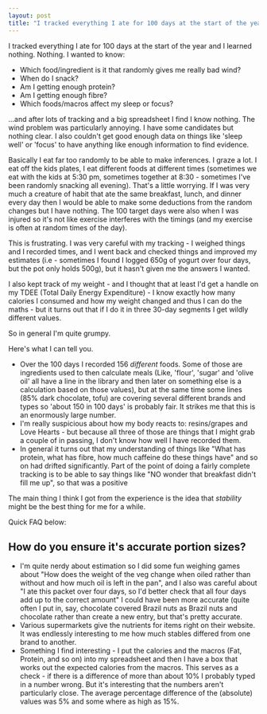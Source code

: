 ```yaml
---
layout: post
title: "I tracked everything I ate for 100 days at the start of the year and I learned nothing."
---
```


I tracked everything I ate for 100 days at the start of the year and I learned nothing. Nothing.  I wanted to know: 

* Which food/ingredient is it that randomly gives me really bad wind? 
* When do I snack? 
* Am I getting enough protein? 
* Am I getting enough fibre? 
* Which foods/macros affect my sleep or focus? 

...and after lots of tracking and a big spreadsheet I find I know nothing.  The wind problem was particularly annoying.  I have some candidates but nothing clear. I also couldn't get good enough data on things like 'sleep well' or 'focus' to have anything like enough information to find evidence.   


Basically I eat far too randomly to be able to make inferences. I graze a lot. I eat off the kids plates, I eat different foods at different times (sometimes we eat with the kids at 5:30 pm, sometimes together at 8:30 - sometimes I've been randomly snacking all evening).  That's a little worrying. If I was very much a creature of habit that ate the same breakfast, lunch, and dinner every day then I would be able to make some deductions from the random changes but I have nothing.  The 100 target days were also when I was injured so it's not like exercise interferes with the timings (and my exercise is often at random times of the day). 

This is frustrating. I was very careful with my tracking - I weighed things and I recorded times, and I went back and checked things and improved my estimates (i.e - sometimes I found I logged 650g of yogurt over four days, but the pot only holds 500g), but it hasn't given me the answers I wanted. 

I also kept track of my weight - and I thought that at least I'd get a handle on my TDEE (Total Daily Energy Expenditure) - I know exactly how many calories I consumed and how my weight changed and thus I can do the maths - but it turns out that if I do it in three 30-day segments I get wildly different values. 

So in general I'm quite grumpy.

Here's what I can tell you. 

* Over the 100 days I recorded 156 _different_ foods. Some of those are ingredients used to then calculate meals (Like, 'flour', 'sugar' and 'olive oil' all have a line in the library and then later on something else is a calculation based on those values), but at the same time some lines (85% dark chocolate, tofu) are covering several different brands and types so 'about 150 in 100 days' is probably fair. It strikes me that this is an enormously large number. 
* I'm really suspicious about how my body reacts to: resins/grapes and Love Hearts - but because all three of those are things that I might grab a couple of in passing, I don't know how well I have recorded them. 
* In general it turns out that my understanding of things like "What has protein, what has fibre, how much caffeine do these things have" and so on had drifted significantly.  Part of the point of doing a fairly complete tracking is to be able to say things like "NO wonder that breakfast didn't fill me up", so that was a positive
  
The main thing I think I got from the experience is the idea that _stability_ might be the best thing for me for a while. 

Quick FAQ below: 

## How do you ensure it's accurate portion sizes? 
* I'm quite nerdy about estimation so I did some fun weighing games about "How does the weight of the veg change when oiled rather than without and how much oil is left in the pan", and I also was careful about "I ate this packet over four days, so I'd better check that all four days add up to the correct amount" I could have been more accurate (quite often I put in, say, chocolate covered Brazil nuts as Brazil nuts and chocolate rather than create a new entry, but that's pretty accurate.  
* Various supermarkets give the nutrients for items right on their website. It was endlessly interesting to me how much stables differed from one brand to another. 
* Something I find interesting - I put the calories and the macros (Fat, Protein, and so on) into my spreadsheet and then I have a box that works out the expected calories from the macros. This serves as a check - if there is a difference of more than about 10% I probably typed in a number wrong. But it's interesting that the numbers aren't particularly close. The average percentage difference of the (absolute) values was 5% and some where as high as 15%. 
